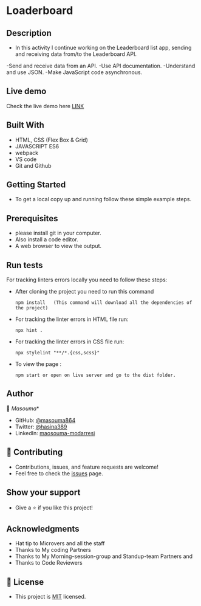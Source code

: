 # Loaderboard


## Description 
 - In this activity I continue working on the Leaderboard list app, sending and receiving data from/to the Leaderboard API.

-Send and receive data from an API.
-Use API documentation.
-Understand and use JSON.
-Make JavaScript code asynchronous.

## Live demo

Check the live demo here [LINK](https://masouma864.github.io/Leaderboard/)
## Built With
   - HTML, CSS (Flex Box & Grid)
   - JAVASCRIPT ES6
   - webpack
   - VS code
   - Git and Github

## Getting Started
   - To get a local copy up and running follow these simple example steps.

## Prerequisites
   - please install git in your computer.
   - Also install a code editor.
   - A web browser to view the output.


## Run tests
   For tracking linters errors locally you need to follow these steps:

   - After cloning the project you need to run this command

         npm install   (This command will download all the dependencies of the project) 

   - For tracking the linter errors in HTML file run:

         npx hint .

   - For tracking the linter errors in CSS file run:

         npx stylelint "**/*.{css,scss}"

   - To view the page :

         npm start or open on live server and go to the dist folder.

## Author
   👤 *Masouma**
- GitHub: [@masouma864](https://github.com/Masouma864)
- Twitter: [@hasina389](https://twitter.com/hasina389)
- LinkedIn: [maosouma-modarresi](https://www.linkedin.com/in/masouma-modarresi/)

   

## 🤝 Contributing
   - Contributions, issues, and feature requests are welcome!
   - Feel free to check the [issues](https://github.com/masouma864/Leaderboard/issues) page.

## Show your support
   - Give a ⭐️ if you like this project!

## Acknowledgments
   - Hat tip to Microvers and all the staff
   - Thanks to My coding Partners
   - Thanks to My Morning-session-group and Standup-team Partners and
   - Thanks to Code Reviewers


## 📝 License
   - This project is [MIT](https://github.com/masouma864/Leaderboard/blob/feature/LICENSE) licensed.